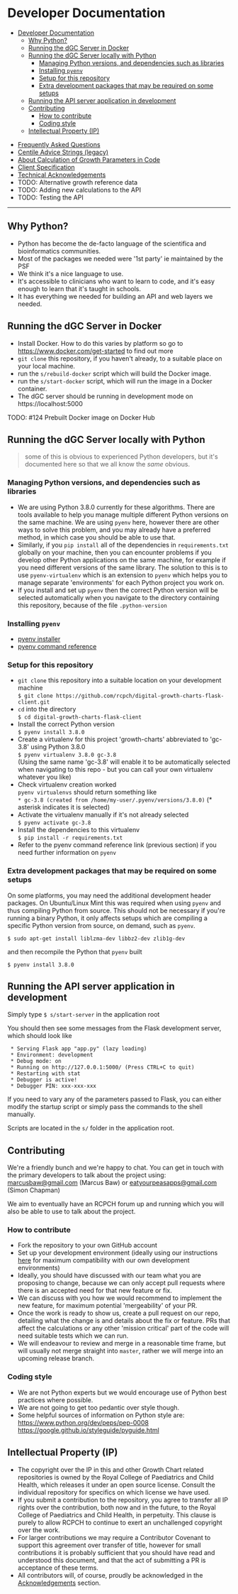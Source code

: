 # Developer Documentation

<!-- TOC -->

- [Developer Documentation](#developer-documentation)
  - [Why Python?](#why-python)
  - [Running the dGC Server in Docker](#running-the-dgc-server-in-docker)
  - [Running the dGC Server locally with Python](#running-the-dgc-server-locally-with-python)
    - [Managing Python versions, and dependencies such as libraries](#managing-python-versions-and-dependencies-such-as-libraries)
    - [Installing `pyenv`](#installing-pyenv)
    - [Setup for this repository](#setup-for-this-repository)
    - [Extra development packages that may be required on some setups](#extra-development-packages-that-may-be-required-on-some-setups)
  - [Running the API server application in development](#running-the-api-server-application-in-development)
  - [Contributing](#contributing)
    - [How to contribute](#how-to-contribute)
    - [Coding style](#coding-style)
  - [Intellectual Property (IP)](#intellectual-property-ip)

<!-- /TOC -->

- [Frequently Asked Questions](frequently-asked-questions.md)
- [Centile Advice Strings (legacy)](centile-advice-strings.md)
- [About Calculation of Growth Parameters in Code](about-calculating-growth-parameters.md)
- [Client Specification](client_specification.md)
- [Technical Acknowledgements](technical-acknowledgements.md)
- TODO: Alternative growth reference data
- TODO: Adding new calculations to the API
- TODO: Testing the API

---

## Why Python?

- Python has become the de-facto language of the scientifica and bioinformatics communities.
- Most of the packages we needed were '1st party' ie maintained by the PSF
- We think it's a nice language to use.
- It's accessible to clinicians who want to learn to code, and it's easy enough to learn that it's taught in schools.
- It has everything we needed for building an API and web layers we needed.

## Running the dGC Server in Docker

- Install Docker. How to do this varies by platform so go to https://www.docker.com/get-started to find out more
- `git clone` this repository, if you haven't already, to a suitable place on your local machine.
- run the `s/rebuild-docker` script which will build the Docker image.
- run the `s/start-docker` script, which will run the image in a Docker container.
- The dGC server should be running in development mode on https://localhost:5000

TODO: #124 Prebuilt Docker image on Docker Hub

## Running the dGC Server locally with Python

> some of this is obvious to experienced Python developers, but it's documented here so that we all know the _same_ obvious.

### Managing Python versions, and dependencies such as libraries

- We are using Python 3.8.0 currently for these algorithms. There are tools available to help you manage multiple different Python versions on the same machine. We are using `pyenv` here, however there are other ways to solve this problem, and you may already have a preferred method, in which case you should be able to use that.
- Similarly, if you `pip install` all of the dependencies in `requirements.txt` globally on your machine, then you can encounter problems if you develop other Python applications on the same machine, for example if you need different versions of the same library. The solution to this is to use `pyenv-virtualenv` which is an extension to `pyenv` which helps you to manage separate 'environments' for each Python project you work on.
- If you install and set up `pyenv` then the correct Python version will be selected automatically when you navigate to the directory containing this repository, because of the file `.python-version`

### Installing `pyenv`

- [pyenv installer](https://github.com/pyenv/pyenv-installer)
- [pyenv command reference](https://github.com/pyenv/pyenv/blob/master/COMMANDS.md#pyenv-local)

### Setup for this repository

- `git clone` this repository into a suitable location on your development machine  
  `$ git clone https://github.com/rcpch/digital-growth-charts-flask-client.git`
- `cd` into the directory  
  `$ cd digital-growth-charts-flask-client`
- Install the correct Python version  
  `$ pyenv install 3.8.0`
- Create a virtualenv for this project 'growth-charts' abbreviated to 'gc-3.8' using Python 3.8.0  
  `$ pyenv virtualenv 3.8.0 gc-3.8`  
  (Using the same name 'gc-3.8' will enable it to be automatically selected when navigating to this repo - but you can call your own virtualenv whatever you like)
- Check virtualenv creation worked  
  `pyenv virtualenvs` should return something like  
  `* gc-3.8 (created from /home/my-user/.pyenv/versions/3.8.0)` (\* asterisk indicates it is selected)
- Activate the virtualenv manually if it's not already selected  
  `$ pyenv activate gc-3.8`
- Install the dependencies to this virtualenv  
  `$ pip install -r requirements.txt`
- Refer to the pyenv command reference link (previous section) if you need further information on `pyenv`

### Extra development packages that may be required on some setups

On some platforms, you may need the additional development header packages. On Ubuntu/Linux Mint this was required when using `pyenv` and thus compiling Python from source. This should not be necessary if you're running a binary Python, it only affects setups which are compiling a specific Python version from source, on demand, such as `pyenv`.

`$ sudo apt-get install liblzma-dev libbz2-dev zlib1g-dev`

and then recompile the Python that `pyenv` built

`$ pyenv install 3.8.0`

## Running the API server application in development

Simply type
`$ s/start-server` in the application root

You should then see some messages from the Flask development server, which should look like

```
 * Serving Flask app "app.py" (lazy loading)
 * Environment: development
 * Debug mode: on
 * Running on http://127.0.0.1:5000/ (Press CTRL+C to quit)
 * Restarting with stat
 * Debugger is active!
 * Debugger PIN: xxx-xxx-xxx
```

If you need to vary any of the parameters passed to Flask, you can either modify the startup script or simply pass the commands to the shell manually.

Scripts are located in the `s/` folder in the application root.

## Contributing

We're a friendly bunch and we're happy to chat. You can get in touch with the primary developers to talk about the project using:
marcusbaw@gmail.com (Marcus Baw) or eatyourpeasapps@gmail.com (Simon Chapman)

We aim to eventually have an RCPCH forum up and running which you will also be able to use to talk about the project.

### How to contribute

- Fork the repository to your own GitHub account
- Set up your development environment (ideally using our instructions [here](python-development.md) for maximum compatibility with our own development environments)
- Ideally, you should have discussed with our team what you are proposing to change, because we can only accept pull requests where there is an accepted need for that new feature or fix.
- We can discuss with you how we would recommend to implement the new feature, for maximum potential 'mergeability' of your PR.
- Once the work is ready to show us, create a pull request on our repo, detailing what the change is and details about the fix or feature. PRs that affect the calculations or any other 'mission critical' part of the code will need suitable tests which we can run.
- We will endeavour to review and merge in a reasonable time frame, but will usually not merge straight into `master`, rather we will merge into an upcoming release branch.

### Coding style

- We are not Python experts but we would encourage use of Python best practices where possible.
- We are not going to get too pedantic over style though.
- Some helpful sources of information on Python style are:  
  <https://www.python.org/dev/peps/pep-0008>  
  <https://google.github.io/styleguide/pyguide.html>

## Intellectual Property (IP)

- The copyright over the IP in this and other Growth Chart related repositories is owned by the Royal College of Paediatrics and Child Health, which releases it under an open source license. Consult the individual repository for specifics on which license we have used.
- If you submit a contribution to the repository, you agree to transfer all IP rights over the contribution, both now and in the future, to the Royal College of Paediatrics and Child Health, in perpetuity. This clause is purely to allow RCPCH to continue to exert an unchallenged copyright over the work.
- For larger contributions we may require a Contributor Covenant to support this agreement over transfer of title, however for small contributions it is probably sufficient that you should have read and understood this document, and that the act of submitting a PR is acceptance of these terms.
- All contributors will, of course, proudly be acknowledged in the [Acknowledgements](acknowledgements.md) section.
